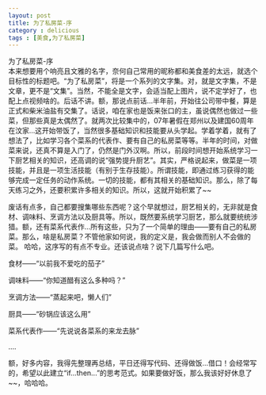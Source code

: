 ```yaml
---
layout: post
title: 为了私房菜-序
category : delicious
tags : [美食,为了私房菜]
---
```

为了私房菜-序  
本来想要用个响亮且文雅的名字，奈何自己常用的昵称都和美食差的太远，就选个目标性的标题吧。“为了私房菜”，将是一个系列的文字集。对，就是文字集，不是文章，更不是“文集”。当然，不能全是文字，会适当配上图片，说不定学好了，也配上点视频啥的。后话不讲。额，那说点前话…半年前，开始往公司带中餐，算是正式和柴米油盐有交集了。话说，咱在家也是饭来张口的主，虽说偶然也做过一些菜，但那些真是太偶然了。就两次比较集中的，07年暑假在郑州以及建国60周年在汶家…这开始带饭了，当然很多基础知识和技能要从头学起。学着学着，就有了想法了，比如学习各个菜系的代表作、要有自己的私房菜等等。半年的时间，对做菜来说，还真不算是入门了，仍然是门外汉啊。所以，前段时间想开始系统学习一下厨艺相关的知识，还高调的说“强势提升厨艺”。其实，严格说起来，做菜是一项技能，并且是一项生活技能（有别于生存技能）。所谓技能，即通过练习获得的能够完成一定任务的动作系统。一切的技能，都有其相关的基础知识。那么，除了每天练习之外，还要积累许多相关的知识。所以，这就开始积累了~~

废话有点多，自己都要搜集哪些东西呢？这个早就想过，厨艺相关的，无非就是食材、调味料、烹调方法以及厨具等。所以，既然要系统学习厨艺，那么就要统统涉猎。额，还有菜系代表作…所有这些，只为了一个简单的理由——要有自己的私房菜。那么，啥是私房菜？不管他家如何说，我的定义是，我会做而别人不会做的菜。
哈哈，这序写的有点不专业。还该说点啥？说下几篇写什么吧。



食材——“以前我不爱吃的茄子”

调味料——“你知道醋有这么多种吗？”

烹调方法——“蒸起来吧，懒人们”

厨具——“砂锅应该这么用”

菜系代表作——“先说说各菜系的来龙去脉”

….

额，好多内容，我得先整理再总结，平日还得写代码、还得做饭...借口！会经常写的，希望以此建立“if...then...”的思考范式。如果要做好饭，那么我该好好休息了~~，哈哈哈。

